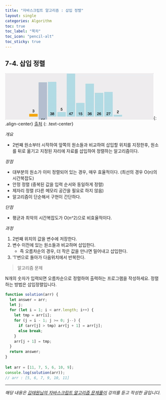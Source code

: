```yaml
---
title: "자바스크립트 알고리즘 : 삽입 정렬"
layout: single
categories: Algorithm
toc: true
toc_label: "목차"
toc_icon: "pencil-alt"
toc_sticky: true
---
```


## 7-4. 삽입 정렬

![3](/assets/images/algorithm/Algo704-00001.gif){: .align-center}
[출처](https://github.com/GimunLee/tech-refrigerator/blob/master/Algorithm/resources/insertion-sort-001.gif)
{: .text-center}

_개요_

- 2번째 원소부터 시작하여 앞쪽의 원소들과 비교하여 삽입할 위치를 지정한후, 원소를 뒤로 옮기고 지정된 자리에 자료를 삽입하여 정렬하는 알고리즘이다.

_장점_

- 대부분의 원소가 이미 정렬되어 있는 경우, 매우 효율적이다. (최선의 경우 O(n)의 시간복잡도)
- 안정 정렬 (중복된 값을 입력 순서와 동일하게 정렬)
- 제자리 정렬 (다른 메모리 공간을 필요로 하지 않음)
- 알고리즘이 단순해서 구현이 간단하다.

_단점_

- 평균과 최악의 시간복잡도가 O(n^2)으로 비효율적이다.

_과정_

1. 2번째 위치의 값을 변수에 저장한다.
2. 변수 이전에 있는 원소들과 비교하며 삽입한다.
   - 즉 오름차순의 경우, 더 작은 값을 만나면 밀어내고 삽입한다.
3. '1'번으로 돌아가 다음위치에서 반복한다.

> 알고리즘 문제

N개의 숫자가 입력되면 오름차순으로 정렬하여 출력하는 프로그램을 작성하세요.
정렬하는 방법은 삽입정렬입니다.

```jsx
function solution(arr) {
  let answer = arr;
  let j;
  for (let i = 1; i < arr.length; i++) {
    let tmp = arr[i];
    for (j = i - 1; j >= 0; j--) {
      if (arr[j] > tmp) arr[j + 1] = arr[j];
      else break;
    }
    arr[j + 1] = tmp;
  }
  return answer;
}

let arr = [11, 7, 5, 6, 10, 9];
console.log(solution(arr));
// arr : [5, 6, 7, 9, 10, 11]
```

---

_해당 내용은 [김태원님의 자바스크립트 알고리즘 문제풀이](https://www.inflearn.com/course/%EC%9E%90%EB%B0%94%EC%8A%A4%ED%81%AC%EB%A6%BD%ED%8A%B8-%EC%95%8C%EA%B3%A0%EB%A6%AC%EC%A6%98-%EB%AC%B8%EC%A0%9C%ED%92%80%EC%9D%B4/dashboard) 강의를 듣고 작성한 글입니다._
